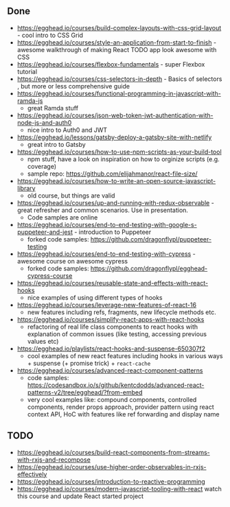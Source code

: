 ## Done

- https://egghead.io/courses/build-complex-layouts-with-css-grid-layout - cool intro to CSS Grid
- https://egghead.io/courses/style-an-application-from-start-to-finish - awesome walkthrough of making React TODO app look awesome with CSS
- https://egghead.io/courses/flexbox-fundamentals - super Flexbox tutorial
- https://egghead.io/courses/css-selectors-in-depth - Basics of selectors , but more or less comprehensive guide
- https://egghead.io/courses/functional-programming-in-javascript-with-ramda-js
  - great Ramda stuff
- https://egghead.io/courses/json-web-token-jwt-authentication-with-node-js-and-auth0
  - nice intro to Auth0 and JWT
- https://egghead.io/lessons/gatsby-deploy-a-gatsby-site-with-netlify
  - great intro to Gatsby
- https://egghead.io/courses/how-to-use-npm-scripts-as-your-build-tool
  - npm stuff, have a look on inspiration on how to orginize scripts (e.g. coverage)
  - sample repo: https://github.com/elijahmanor/react-file-size/
- https://egghead.io/courses/how-to-write-an-open-source-javascript-library
  - old course, but things are valid 
- https://egghead.io/courses/up-and-running-with-redux-observable - great refresher and common scenarios. Use in presentation. 
  - Code samples are online
- https://egghead.io/courses/end-to-end-testing-with-google-s-puppeteer-and-jest - introduction to Puppeteer
  - forked code samples: https://github.com/dragonflypl/puppeteer-testing
- https://egghead.io/courses/end-to-end-testing-with-cypress - awesome course on awesome cypress
  - forked code samples: https://github.com/dragonflypl/egghead-cypress-course
- https://egghead.io/courses/reusable-state-and-effects-with-react-hooks
  - nice examples of using different types of hooks
- https://egghead.io/courses/leverage-new-features-of-react-16
  - new features including refs, fragments, new lifecycle methods etc.
- https://egghead.io/courses/simplify-react-apps-with-react-hooks
  - refactoring of real life class components to react hooks with explanation of common issues (like testing, accessing previous values etc)
- https://egghead.io/playlists/react-hooks-and-suspense-650307f2
  - cool examples of new react features including hooks in various ways + suspense (+ promise trick) + `react-cache`
- https://egghead.io/courses/advanced-react-component-patterns
  - code samples: https://codesandbox.io/s/github/kentcdodds/advanced-react-patterns-v2/tree/egghead/?from-embed
  - very cool examples like: compound components, controlled components, render props approach, provider pattern using react context API, HoC with features like ref forwarding and display name 
  
## TODO
 
- https://egghead.io/courses/build-react-components-from-streams-with-rxjs-and-recompose
- https://egghead.io/courses/use-higher-order-observables-in-rxjs-effectively
- https://egghead.io/courses/introduction-to-reactive-programming
- https://egghead.io/courses/modern-javascript-tooling-with-react watch this course and update React started project
